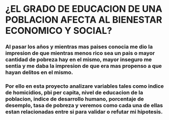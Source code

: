 # ¿EL GRADO DE EDUCACION DE UNA POBLACION AFECTA AL BIENESTAR ECONOMICO Y SOCIAL?

### Al pasar los años y mientras mas paises conocia me dio la impresion de que mientras menos rico sea un pais o mayor cantidad de pobreza hay en el mismo, mayor inseguro me sentia y me daba la impresion de que era mas propenso a que hayan delitos en el mismo.
### Por ello en esta proyecto analizare variables tales como indice de homicidios, pbi per capita, nivel de educacion de la poblacion, indice de desarrollo humano, porcentaje de desemplo, tasa de pobreza y veremos como cada una de ellas estan relacionadas entre si para validar o refutar mi hipotesis.
